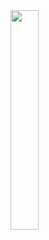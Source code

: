  <img src="https://github.com/RaedaHajAli/myweather/assets/108256100/fa1d2ee4-b0e0-4782-8007-2837ad62150c" width=30% height=30%>
